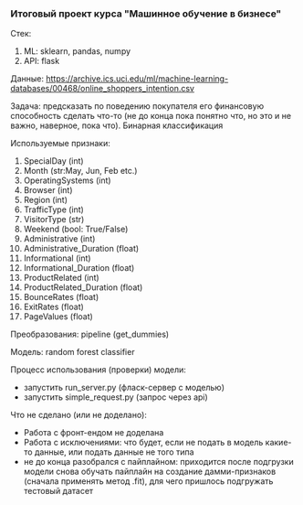 ### Итоговый проект курса "Машинное обучение в бизнесе"

Стек:
1. ML: sklearn, pandas, numpy
2. API: flask

Данные: https://archive.ics.uci.edu/ml/machine-learning-databases/00468/online_shoppers_intention.csv

Задача: предсказать по поведению покупателя его финансовую способность сделать что-то (не до конца пока понятно что, но это и не важно, наверное, пока что). Бинарная классификация

Используемые признаки:
1. SpecialDay (int)
2. Month (str:May, Jun, Feb etc.)
3. OperatingSystems (int)
4. Browser (int)
5. Region (int)
6. TrafficType (int)
7. VisitorType (str)
8. Weekend (bool: True/False)
9. Administrative (int)
10. Administrative_Duration (float)
11. Informational (int)
12. Informational_Duration (float)
13. ProductRelated (int)
14. ProductRelated_Duration (float)
15. BounceRates (float) 
16. ExitRates (float)
17. PageValues (float)


Преобразования: pipeline (get_dummies) 

Модель: random forest classifier

Процесс использования (проверки) модели:
- запустить run_server.py (фласк-сервер с моделью)
- запустить simple_request.py (запрос через api)

Что не сделано (или не доделано):
- Работа с фронт-ендом не доделана
- Работа с исключениями: что будет, если не подать в модель какие-то данные, или подать данные не того типа
- не до конца разобрался с пайплайном: приходится после подгрузки модели снова обучать пайплайн на создание дамми-признаков (сначала применять метод .fit), для чего пришлось подгружать тестовый датасет